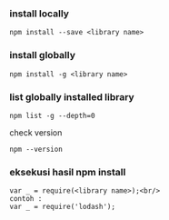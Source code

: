 ### install locally
```
npm install --save <library name>
```
### install globally
```
npm install -g <library name>
```
### list globally installed library
```
npm list -g --depth=0
```
check version
```
npm --version
```

### eksekusi hasil npm install
```
var _ = require(<library name>);<br/>
contoh :
var _ = require('lodash');
```
